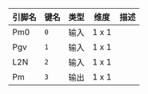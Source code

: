 <!--
DO NOT EDIT THIS FILE DIRECTLY.
This file is generated by tools/comp-docs.js.
All changes will be overwritten by regeneration.
-->

<slot class="model-pins">

| 引脚名 | 键名 | 类型 | 维度 | 描述 |
|:------ |:---- |:----:|:----:|:---- |
| Pm0 | `0` | 输入 | 1 x 1 |  |
| Pgv | `1` | 输入 | 1 x 1 |  |
| L2N | `2` | 输入 | 1 x 1 |  |
| Pm | `3` | 输出 | 1 x 1 |  |

</slot>
